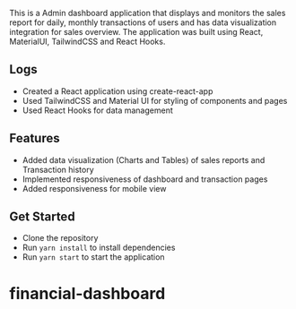 This is a Admin dashboard application that displays and monitors the sales report for daily, monthly transactions of users and has data visualization integration for sales overview. The application was built using React, MaterialUI, TailwindCSS and React Hooks.

## Logs

- Created a React application using create-react-app
- Used TailwindCSS and Material UI for styling of components and pages
- Used React Hooks for data management

## Features

- Added data visualization (Charts and Tables) of sales reports and Transaction history
- Implemented responsiveness of dashboard and transaction pages
- Added responsiveness for mobile view

## Get Started

- Clone the repository
- Run `yarn install` to install dependencies
- Run `yarn start` to start the application
# financial-dashboard
